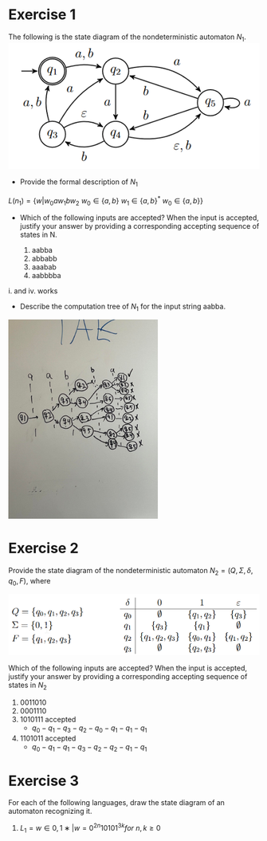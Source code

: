 # Exercise 1
The following is the state diagram of the nondeterministic automaton $N_1$.
![](./exercise1.png)

* Provide the formal description of $N_1$

$L(n_1)=\{w|w_0aw_1bw_2\ w_0\in\{a,b\}\ w_1\in\{a,b\}^*\ w_0\in\{a,b\}\}$

* Which of the following inputs are accepted? When the input is accepted, justify your
answer by providing a corresponding accepting sequence of states in N.

    1. aabba 
    2. abbabb
    3. aaabab
    4. aabbbba

i. and iv. works

* Describe the computation tree of $N_1$ for the input string aabba.

<img src="./exercise3.jpg" alt="image" width="300" height="auto">

# Exercise 2
Provide the state diagram of the nondeterministic automaton $N_2 = (Q, Σ, δ, q_0, F )$, where

![](./exercise2.png)

Which of the following inputs are accepted? When the input is accepted, justify your answer
by providing a corresponding accepting sequence of states in $N_2$

1. 0011010
2. 0001110
3. 1010111 accepted
    * $q_0-q_1-q_3-q_2-q_0-q_1-q_1-q_1$
4. 1101011 accepted
    * $q_0-q_1-q_1-q_3-q_2-q_2-q_1-q_1$

# Exercise 3
For each of the following languages, draw the state diagram of an automaton recognizing it.
1. $L_1 = {w ∈ {0, 1}∗ | w = 0^{2n}10101^{3k} for\ n, k ≥ 0}$